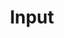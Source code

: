 ---
title: Input
template: page-class.dust
nav_sort: 5
nav_groups: primary
docs_class: Input
related_methods:
 - Input
---
